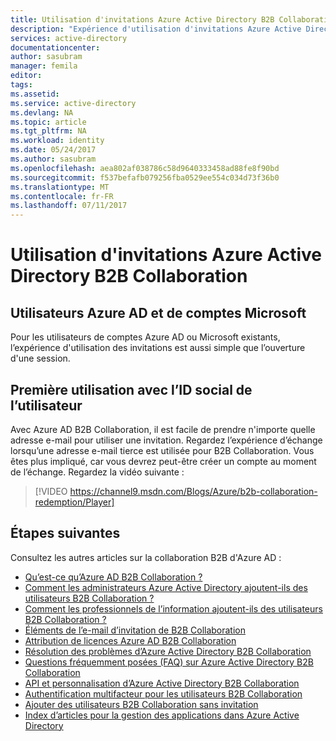 ```yaml
---
title: Utilisation d'invitations Azure Active Directory B2B Collaboration | Microsoft Docs
description: "Expérience d'utilisation d'invitations Azure Active Directory B2B Collaboration"
services: active-directory
documentationcenter: 
author: sasubram
manager: femila
editor: 
tags: 
ms.assetid: 
ms.service: active-directory
ms.devlang: NA
ms.topic: article
ms.tgt_pltfrm: NA
ms.workload: identity
ms.date: 05/24/2017
ms.author: sasubram
ms.openlocfilehash: aea802af038786c58d9640333458ad88fe8f90bd
ms.sourcegitcommit: f537befafb079256fba0529ee554c034d73f36b0
ms.translationtype: MT
ms.contentlocale: fr-FR
ms.lasthandoff: 07/11/2017
---
```

# <a name="azure-active-directory-b2b-collaboration-invitation-redemption"></a>Utilisation d'invitations Azure Active Directory B2B Collaboration

## <a name="azure-ad-and-microsoft-account-users"></a>Utilisateurs Azure AD et de comptes Microsoft
Pour les utilisateurs de comptes Azure AD ou Microsoft existants, l’expérience d'utilisation des invitations est aussi simple que l’ouverture d'une session.

## <a name="social-id-user-first-time-redemption"></a>Première utilisation avec l’ID social de l’utilisateur
Avec Azure AD B2B Collaboration, il est facile de prendre n'importe quelle adresse e-mail pour utiliser une invitation. Regardez l’expérience d’échange lorsqu’une adresse e-mail tierce est utilisée pour B2B Collaboration. Vous êtes plus impliqué, car vous devrez peut-être créer un compte au moment de l’échange. Regardez la vidéo suivante :

> [!VIDEO https://channel9.msdn.com/Blogs/Azure/b2b-collaboration-redemption/Player]
> 

## <a name="next-steps"></a>Étapes suivantes

Consultez les autres articles sur la collaboration B2B d'Azure AD :

* [Qu’est-ce qu’Azure AD B2B Collaboration ?](active-directory-b2b-what-is-azure-ad-b2b.md)
* [Comment les administrateurs Azure Active Directory ajoutent-ils des utilisateurs B2B Collaboration ?](active-directory-b2b-admin-add-users.md)
* [Comment les professionnels de l’information ajoutent-ils des utilisateurs B2B Collaboration ?](active-directory-b2b-iw-add-users.md)
* [Éléments de l’e-mail d’invitation de B2B Collaboration](active-directory-b2b-invitation-email.md)
* [Attribution de licences Azure AD B2B Collaboration](active-directory-b2b-licensing.md)
* [Résolution des problèmes d’Azure Active Directory B2B Collaboration](active-directory-b2b-troubleshooting.md)
* [Questions fréquemment posées (FAQ) sur Azure Active Directory B2B Collaboration](active-directory-b2b-faq.md)
* [API et personnalisation d’Azure Active Directory B2B Collaboration](active-directory-b2b-api.md)
* [Authentification multifacteur pour les utilisateurs B2B Collaboration](active-directory-b2b-mfa-instructions.md)
* [Ajouter des utilisateurs B2B Collaboration sans invitation](active-directory-b2b-add-user-without-invite.md)
* [Index d’articles pour la gestion des applications dans Azure Active Directory](active-directory-apps-index.md)
